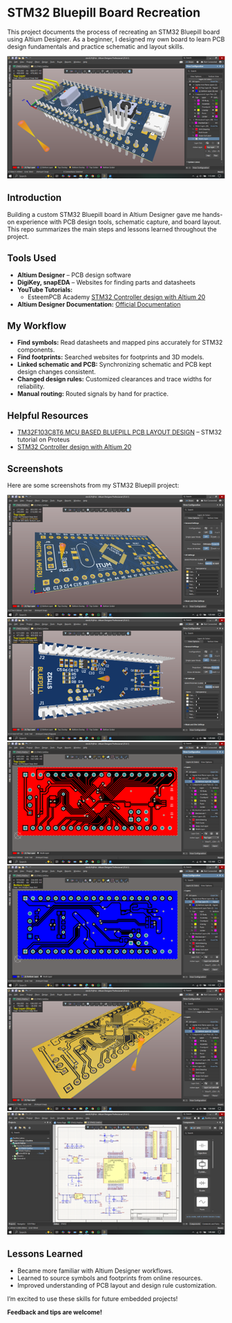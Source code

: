 # STM32 Bluepill Board Recreation

This project documents the process of recreating an STM32 Bluepill board using Altium Designer. As a beginner, I designed my own board to learn PCB design fundamentals and practice schematic and layout skills.

![STM32 Bluepill PCB](https://github.com/genrijust/stm32/blob/main/images/Screenshot%20(418).png?raw=true)

## Introduction

Building a custom STM32 Bluepill board in Altium Designer gave me hands-on experience with PCB design tools, schematic capture, and board layout. This repo summarizes the main steps and lessons learned throughout the project.

## Tools Used

- **Altium Designer** – PCB design software
- **DigiKey, snapEDA** – Websites for finding parts and datasheets
- **YouTube Tutorials:** 
  - EsteemPCB Academy [STM32 Controller design with Altium 20](https://www.youtube.com/playlist?list=PLhzgb9TEt7AWgrpgB9wkK_Lh85a2T4qQd) 
- **Altium Designer Documentation:** [Official Documentation](https://www.altium.com/documentation/altium-designer)

## My Workflow

- **Find symbols:** Read datasheets and mapped pins accurately for STM32 components.
- **Find footprints:** Searched websites for footprints and 3D models.
- **Linked schematic and PCB:** Synchronizing schematic and PCB kept design changes consistent.
- **Changed design rules:** Customized clearances and trace widths for reliability.
- **Manual routing:** Routed signals by hand for practice.

## Helpful Resources

- [TM32F103C8T6 MCU BASED BLUEPILL PCB LAYOUT DESIGN](https://www.youtube.com/watch?v=GTy83EWZJik) – STM32 tutorial on Proteus
- [STM32 Controller design with Altium 20](https://www.youtube.com/playlist?list=PLhzgb9TEt7AWgrpgB9wkK_Lh85a2T4qQd)

## Screenshots

Here are some screenshots from my STM32 Bluepill project:

![STM32 PCB](https://github.com/genrijust/stm32/blob/main/images/Screenshot%20(420).png?raw=true)
![STM32 PCB](https://github.com/genrijust/stm32/blob/main/images/Screenshot%20(421).png?raw=true)
![STM32 PCB](https://github.com/genrijust/stm32/blob/main/images/Screenshot%20(424).png?raw=true)
![STM32 PCB](https://github.com/genrijust/stm32/blob/main/images/Screenshot%20(425).png?raw=true)
![STM32 PCB](https://github.com/genrijust/stm32/blob/main/images/Screenshot%20(426).png?raw=true)
![STM32 PCB](https://github.com/genrijust/stm32/blob/main/images/Screenshot%20(427).png?raw=true)

## Lessons Learned

- Became more familiar with Altium Designer workflows.
- Learned to source symbols and footprints from online resources.
- Improved understanding of PCB layout and design rule customization.

I’m excited to use these skills for future embedded projects!

**Feedback and tips are welcome!**
